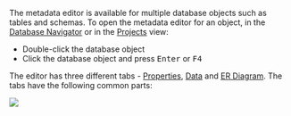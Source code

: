 The metadata editor is available for multiple database objects such as tables and schemas. To open the metadata editor for an object, in the [Database Navigator](https://github.com/serge-rider/dbeaver/wiki/Database-Navigator) or in the [Projects](https://github.com/serge-rider/dbeaver/wiki/Projects) view:
* Double-click the database object
* Click the database object and press <kbd>Enter</kbd> or <kbd>F4</kbd>

The editor has three different tabs - [Properties](https://github.com/serge-rider/dbeaver/wiki/Properties), [Data](https://github.com/serge-rider/dbeaver/wiki/Data) and [ER Diagram](https://github.com/serge-rider/dbeaver/wiki/ER-Diagram). The tabs have the following common parts:

<img src="https://www.dropbox.com/s/jt5icc117393bg2/DB%20Object%20edito%20with%20markup.png?raw=1"/>